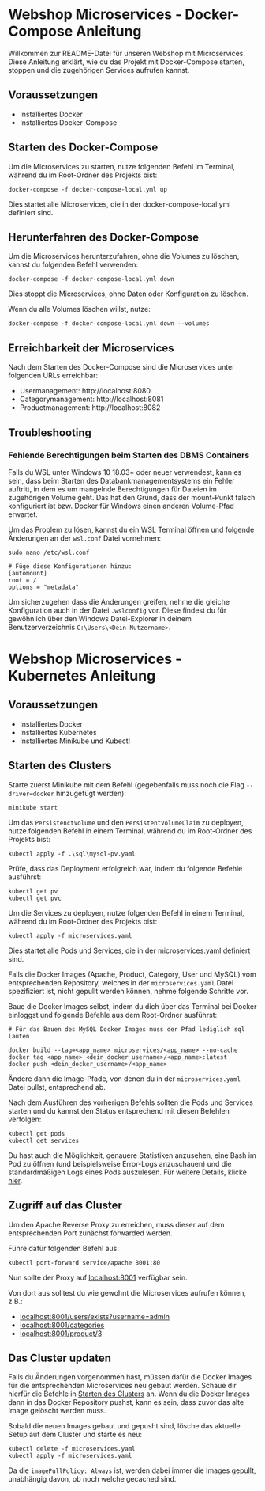 # Webshop Microservices - Docker-Compose Anleitung

Willkommen zur README-Datei für unseren Webshop mit Microservices. Diese Anleitung erklärt, wie du das Projekt mit Docker-Compose starten, stoppen und die zugehörigen Services aufrufen kannst.

## Voraussetzungen

- Installiertes Docker
- Installiertes Docker-Compose

## Starten des Docker-Compose

Um die Microservices zu starten, nutze folgenden Befehl im Terminal, während du im Root-Ordner des Projekts bist:

```
docker-compose -f docker-compose-local.yml up
```

Dies startet alle Microservices, die in der docker-compose-local.yml definiert sind.

## Herunterfahren des Docker-Compose

Um die Microservices herunterzufahren, ohne die Volumes zu löschen, kannst du folgenden Befehl verwenden:

```
docker-compose -f docker-compose-local.yml down
```

Dies stoppt die Microservices, ohne Daten oder Konfiguration zu löschen.

Wenn du alle Volumes löschen willst, nutze:

```
docker-compose -f docker-compose-local.yml down --volumes
```

## Erreichbarkeit der Microservices

Nach dem Starten des Docker-Compose sind die Microservices unter folgenden URLs erreichbar:

- Usermanagement: http://localhost:8080
- Categorymanagement: http://localhost:8081
- Productmanagement: http://localhost:8082

## Troubleshooting

### Fehlende Berechtigungen beim Starten des DBMS Containers

Falls du WSL unter Windows 10 18.03+ oder neuer verwendest, kann es sein, dass beim Starten des Databankmanagementsystems ein Fehler auftritt, in dem es um mangelnde Berechtigungen für Dateien im zugehörigen Volume geht.
Das hat den Grund, dass der mount-Punkt falsch konfiguriert ist bzw. Docker für Windows einen anderen Volume-Pfad erwartet.

Um das Problem zu lösen, kannst du ein WSL Terminal öffnen und folgende Änderungen an der `wsl.conf` Datei vornehmen:

```
sudo nano /etc/wsl.conf

# Füge diese Konfigurationen hinzu:
[automount]
root = /
options = "metadata"
```

Um sicherzugehen dass die Änderungen greifen, nehme die gleiche Konfiguration auch in der Datei `.wslconfig` vor. Diese findest du für gewöhnlich über den Windows Datei-Explorer in deinem Benutzerverzeichnis `C:\Users\<Dein-Nutzername>`.

# Webshop Microservices - Kubernetes Anleitung

## Voraussetzungen

- Installiertes Docker
- Installiertes Kubernetes
- Installiertes Minikube und Kubectl

## Starten des Clusters

Starte zuerst Minikube mit dem Befehl (gegebenfalls muss noch die Flag `--driver=docker` hinzugefügt werden):

```
minikube start
```

Um das `PersistenctVolume` und den `PersistentVolumeClaim` zu deployen, nutze folgenden Befehl in einem Terminal, während du im Root-Ordner des Projekts bist:

```
kubectl apply -f .\sql\mysql-pv.yaml
```

Prüfe, dass das Deployment erfolgreich war, indem du folgende Befehle ausführst:

```
kubectl get pv
kubectl get pvc
```

Um die Services zu deployen, nutze folgenden Befehl in einem Terminal, während du im Root-Ordner des Projekts bist:

```
kubectl apply -f microservices.yaml
```

Dies startet alle Pods und Services, die in der microservices.yaml definiert sind.

Falls die Docker Images (Apache, Product, Category, User und MySQL) vom entsprechenden Repository, welches in der `microservices.yaml` Datei spezifiziert ist, nicht gepullt werden können, nehme folgende Schritte vor.

Baue die Docker Images selbst, indem du dich über das Terminal bei Docker einloggst und folgende Befehle aus dem Root-Ordner ausführst:

```
# Für das Bauen des MySQL Docker Images muss der Pfad lediglich sql lauten

docker build --tag=<app_name> microservices/<app_name> --no-cache
docker tag <app_name> <dein_docker_username>/<app_name>:latest
docker push <dein_docker_username>/<app_name>
```

Ändere dann die Image-Pfade, von denen du in der `microservices.yaml` Datei pullst, entsprechend ab.

Nach dem Ausführen des vorherigen Befehls sollten die Pods und Services starten und du kannst den Status entsprechend mit diesen Befehlen verfolgen:

```
kubectl get pods
kubectl get services
```

Du hast auch die Möglichkeit, genauere Statistiken anzusehen, eine Bash im Pod zu öffnen (und beispielsweise Error-Logs anzuschauen) und die standardmäßigen Logs eines Pods auszulesen. Für weitere Details, klicke [hier](https://kubernetes.io/docs/reference/kubectl/quick-reference/).

## Zugriff auf das Cluster

Um den Apache Reverse Proxy zu erreichen, muss dieser auf dem entsprechenden Port zunächst forwarded werden.

Führe dafür folgenden Befehl aus:

```
kubectl port-forward service/apache 8001:80
```

Nun sollte der Proxy auf [localhost:8001](http://localhost:8001) verfügbar sein.

Von dort aus solltest du wie gewohnt die Microservices aufrufen können, z.B.:

- [localhost:8001/users/exists?username=admin](http://localhost:8001/users/exists?username=admin)
- [localhost:8001/categories](http://localhost:8001/categories)
- [localhost:8001/product/3](http://localhost:8001/product/3)

## Das Cluster updaten

Falls du Änderungen vorgenommen hast, müssen dafür die Docker Images für die entsprechenden Microservices neu gebaut werden. Schaue dir hierfür die Befehle in [Starten des Clusters](#starten-des-clusters) an.
Wenn du die Docker Images dann in das Docker Repository pushst, kann es sein, dass zuvor das alte Image gelöscht werden muss.

Sobald die neuen Images gebaut und gepusht sind, lösche das aktuelle Setup auf dem Cluster und starte es neu:

```
kubectl delete -f microservices.yaml
kubectl apply -f microservices.yaml
```

Da die `imagePullPolicy: Always` ist, werden dabei immer die Images gepullt, unabhängig davon, ob noch welche gecached sind.
